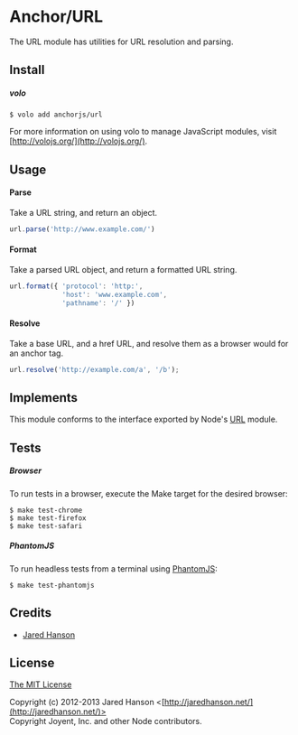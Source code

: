 # Anchor/URL

The URL module has utilities for URL resolution and parsing.

## Install

##### volo

    $ volo add anchorjs/url

For more information on using volo to manage JavaScript modules, visit [http://volojs.org/](http://volojs.org/).

## Usage

#### Parse

Take a URL string, and return an object.

```javascript
url.parse('http://www.example.com/')
```

#### Format

Take a parsed URL object, and return a formatted URL string.

```javascript
url.format({ 'protocol': 'http:',
             'host': 'www.example.com',
             'pathname': '/' })
```

#### Resolve

Take a base URL, and a href URL, and resolve them as a browser would for an
anchor tag.

```javascript
url.resolve('http://example.com/a', '/b');
```

## Implements

This module conforms to the interface exported by Node's [URL](http://nodejs.org/api/url.html)
module.

## Tests

##### Browser

To run tests in a browser, execute the Make target for the desired browser:

    $ make test-chrome
    $ make test-firefox
    $ make test-safari

##### PhantomJS

To run headless tests from a terminal using [PhantomJS](http://phantomjs.org/):

    $ make test-phantomjs

## Credits

  - [Jared Hanson](http://github.com/jaredhanson)

## License

[The MIT License](http://opensource.org/licenses/MIT)

Copyright (c) 2012-2013 Jared Hanson <[http://jaredhanson.net/](http://jaredhanson.net/)>  
Copyright Joyent, Inc. and other Node contributors.
